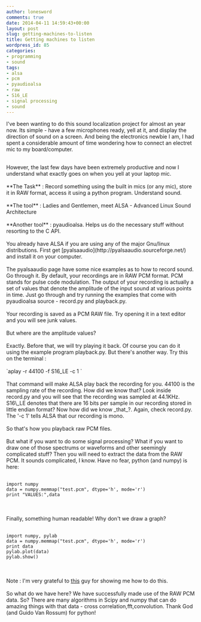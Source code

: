 ```yaml
---
author: lonesword
comments: true
date: 2014-04-11 14:59:43+00:00
layout: post
slug: getting-machines-to-listen
title: Getting machines to listen
wordpress_id: 85
categories:
- programming
- sound
tags:
- alsa
- pcm
- pyaudioalsa
- raw
- S16_LE
- signal processing
- sound
---
```


I've been wanting to do this sound localization project for almost an year now. Its simple - have a few microphones ready, yell at it, and display the direction of sound on a screen. And being the electronics newbie I am, I had spent a considerable amount of time wondering how to connect an electret mic to my board/computer.

<br/>
However, the last few days have been extremely productive and now I understand what exactly goes on when you yell at your laptop mic.
<br/><br/>
**The Task** : Record something using the built in mics (or any mic), store it in RAW format, access it using a python program. Understand sound.
<br/><br/>
**The tool** : Ladies and Gentlemen, meet ALSA - Advanced Linux Sound Architecture
<br/><br/>
**Another tool** : pyaudioalsa. Helps us do the necessary stuff without resorting to the C API.
<br/><br/>
You already have ALSA if you are using any of the major Gnu/linux distributions. First get [pyalsaaudio](http://pyalsaaudio.sourceforge.net/) and install it on your computer.
<br/><br/>
The pyalsaaudio page have some nice examples as to how to record sound. Go through it. By default, your recordings are in RAW PCM format. PCM stands for pulse code modulation. The output of your recording is actually a set of values that denote the amplitude of the input sound at various points in time. Just go through and try running the examples that come with pyaudioalsa source - record.py and playback.py.
<br/><br/>
Your recording is saved as a PCM RAW file. Try opening it in a text editor and you will see junk values.
<br/><br/>
But where are the amplitude values?
<br/><br/>
Exactly. Before that, we will try playing it back. Of course you can do it using the example program playback.py. But there's another way. Try this on the terminal :
<br/><br/>
`aplay -r 44100 -f S16_LE -c 1 `
<br/><br/>
That command will make ALSA play back the recording for you. 44100 is the sampling rate of the recording. How did we know that? Look inside record.py and you will see that the recording was sampled at 44.1KHz. S16\_LE denotes that there are 16 bits per sample in our recording stored in little endian format? Now how did we know _that_?. Again, check record.py. The '-c 1' tells ALSA that our recording is mono.
<br/><br/>
So that's how you playback raw PCM files.
<br/><br/>
But what if you want to do some signal processing? What if you want to draw one of those spectrums or waveforms and other seemingly complicated stuff? Then you will need to extract the data from the RAW PCM. It sounds complicated, I know. Have no fear, python (and numpy) is here:
<br/><br/>

	import numpy
	data = numpy.memmap("test.pcm", dtype='h', mode='r')
	print "VALUES:",data

<br/><br/>
Finally, something human readable!
Why don't we draw a graph?
<br/><br/>

	import numpy, pylab
	data = numpy.memmap("test.pcm", dtype='h', mode='r')
	print data
	pylab.plot(data)
	pylab.show()

<br/><br/>
Note : I'm very grateful to [this](http://www.swharden.com/blog/2009-06-19-reading-pcm-audio-with-python/) guy for showing me how to do this.
<br/><br/>
So what do we have here? We have successfully made use of the RAW PCM data. So? There are many algorithms in Scipy and numpy that can do amazing things with that data - cross correlation,fft,convolution. Thank God (and Guido Van Rossum) for python!
